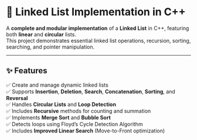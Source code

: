 # 🧠 Linked List Implementation in C++

A **complete and modular implementation** of a **Linked List** in C++, featuring both **linear** and **circular** lists.  
This project demonstrates essential linked list operations, recursion, sorting, searching, and pointer manipulation.  

---

## ✨ Features

✅ Create and manage dynamic linked lists  
✅ Supports **Insertion**, **Deletion**, **Search**, **Concatenation**, **Sorting**, and **Reversal**  
✅ Handles **Circular Lists** and **Loop Detection**  
✅ Includes **Recursive** methods for counting and summation  
✅ Implements **Merge Sort** and **Bubble Sort**  
✅ Detects loops using Floyd’s Cycle Detection Algorithm  
✅ Includes **Improved Linear Search** (Move-to-Front optimization)
